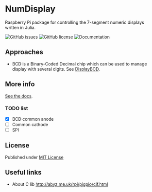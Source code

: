 # NumDisplay

Raspberry Pi package for controlling the 7-segment numeric displays written in Julia.

[![GitHub issues](https://img.shields.io/github/issues/metelkin/NumDisplay.jl.svg)](https://GitHub.com/metelkin/NumDisplay.jl/issues/)
[![GitHub license](https://img.shields.io/github/license/metelkin/NumDisplay.jl.svg)](https://github.com/metelkin/NumDisplay.jl/blob/master/LICENSE)
[![Documentation](https://img.shields.io/badge/docs-dev-blue.svg)](https://metelkin.github.io/NumDisplay.jl/dev)

## Approaches

- BCD is a Binary-Coded Decimal chip which can be used to manage display with several digits. See [DisplayBCD](https://metelkin.github.io/NumDisplay.jl/dev/bcd/).

## More info

[See the docs](https://metelkin.github.io/NumDisplay.jl/dev).

### TODO list

- [x] BCD common anode
- [ ] Common cathode
- [ ] SPI

## License

Published under [MIT License](LICENSE)

## Useful links

- About C lib http://abyz.me.uk/rpi/pigpio/cif.html
